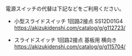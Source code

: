 電源スイッチの代替は下記などをご利用ください。

 - 小型スライドスイッチ 1回路2接点 SS12D01G4
https://akizukidenshi.com/catalog/g/g112723/

- スライドスイッチ 1回路2接点 基板用 横向き
https://akizukidenshi.com/catalog/g/g115704/
